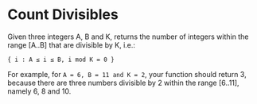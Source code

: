 # Count Divisibles

Given three integers A, B and K, returns the number of integers within the range [A..B] that are divisible by K, i.e.:

`{ i : A ≤ i ≤ B, i mod K = 0 }`

For example, for `A = 6, B = 11 and K = 2`, your function should return 3, because there are three numbers divisible by 2 within the range [6..11], namely 6, 8 and 10.